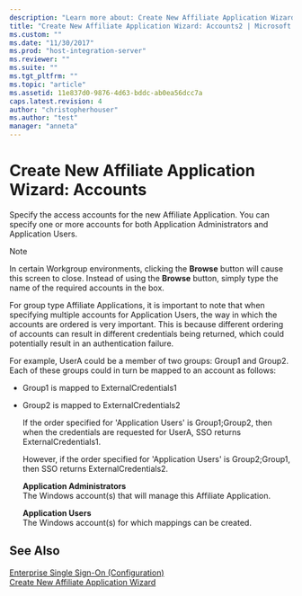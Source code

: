 ```yaml
---
description: "Learn more about: Create New Affiliate Application Wizard: Accounts"
title: "Create New Affiliate Application Wizard: Accounts2 | Microsoft Docs"
ms.custom: ""
ms.date: "11/30/2017"
ms.prod: "host-integration-server"
ms.reviewer: ""
ms.suite: ""
ms.tgt_pltfrm: ""
ms.topic: "article"
ms.assetid: 11e837d0-9876-4d63-bddc-ab0ea56dcc7a
caps.latest.revision: 4
author: "christopherhouser"
ms.author: "test"
manager: "anneta"
---
```

# Create New Affiliate Application Wizard: Accounts
Specify the access accounts for the new Affiliate Application. You can specify one or more accounts for both Application Administrators and Application Users.  
  
> [!NOTE]
>  In certain Workgroup environments, clicking the **Browse** button will cause this screen to close. Instead of using the **Browse** button, simply type the name of the required accounts in the box.  
  
 For group type Affiliate Applications, it is important to note that when specifying multiple accounts for Application Users, the way in which the accounts are ordered is very important. This is because different ordering of accounts can result in different credentials being returned, which could potentially result in an authentication failure.  
  
 For example, UserA could be a member of two groups: Group1 and Group2. Each of these groups could in turn be mapped to an account as follows:  
  
- Group1 is mapped to ExternalCredentials1  
  
- Group2 is mapped to ExternalCredentials2  
  
  If the order specified for 'Application Users' is Group1;Group2, then when the credentials are requested for UserA, SSO returns ExternalCredentials1.  
  
  However, if the order specified for 'Application Users' is Group2;Group1, then SSO returns ExternalCredentials2.  
  
  **Application Administrators**  
  The Windows account(s) that will manage this Affiliate Application.  
  
  **Application Users**  
  The Windows account(s) for which mappings can be created.  
  
## See Also  
 [Enterprise Single Sign-On (Configuration)](../core/enterprise-single-sign-on-configuration-1.md)   
 [Create New Affiliate Application Wizard](../core/create-new-affiliate-application-wizard2.md)
